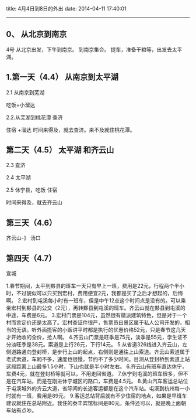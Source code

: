 title: 4月4日到8日的外出
date: 2014-04-11 17:40:01

---
## 0、 从北京到南京


4号 从北京出发，下午到南京。
到南京集合。
提车，准备干粮等，出发去太平湖。

## 1.第一天（4.4） 从南京到太平湖


2.1 从南京到芜湖

吃饭+小溜达

2.2.从芜湖到桃花潭 查济

住宿 +溜达
时间来得及，就去查济。来不及就住桃花潭。

## 第二天（4.5） 太平湖 和齐云山


2.3 查济

2.4 太平湖

2.5 休宁县，吃饭 住宿

时间来得及，就去齐云山

## 第三天（4.6）

齐云山-》 汤口

## 第四天（4.7）

宣城

1.春节期间，太平到黟县的班车一天只有早上一班，费用是22元，行程两个半小时，不过貌似可以只买到宏村，费用便宜2元，我都是买了之后才想起的，后悔啊。
2.宏村到屯溪每小时有一班车，但是中午12点这个时间点是没有的。可以乘坐宏村到黟县的公交（2元），再转黟县到屯溪的班车。齐云山就在黟县到屯溪的中途，车费是6元。
3.宏村门票是104元，虽然很有徽派建筑特色，但是对于一个村而言定价还是太高了。宏村查证件很严，售票员曰景区属于私人公司开发的，相当的无语。听外面揽客的小贩讲平时都是执行的优惠价格52元，只是春节这几天才开始收的全价，抢人啊。
4.齐云山门票是旺季是75元，淡季是55元，学生证不分淡旺季是38元。索道是上行26元，下行14元。
5.从省道326线进入齐云山，左侧道路通向登封桥，是步行上山的起点，右侧则是通往上山索道。齐云山索道属于老式索道，车厢不多，速度也很慢，节约不了多少时间。目测从登封桥到索道上站这段距离上山最多1.5小时，下山也就是半小时左右。
6.齐云山有班车直达休宁，车费4元，就在登封桥等就可以，不用走回省道。
7.休宁到屯溪的班车很多，但不是在汽车站，而是在刚进休宁城区的路口，车费是4.5元。
8.黄山汽车客运总站位于屯溪城外的齐云大道，省际间的长途客运都是在这个汽车站。屯溪到杭州每一小时就有一班，费用是89元。
9.客运总站背后就有不少住宿的地点，如果是早班车建议就住在总站附近。我住的泰丰宾馆标间是80元，条件还可以，就是晚上面朝车站有点吵。